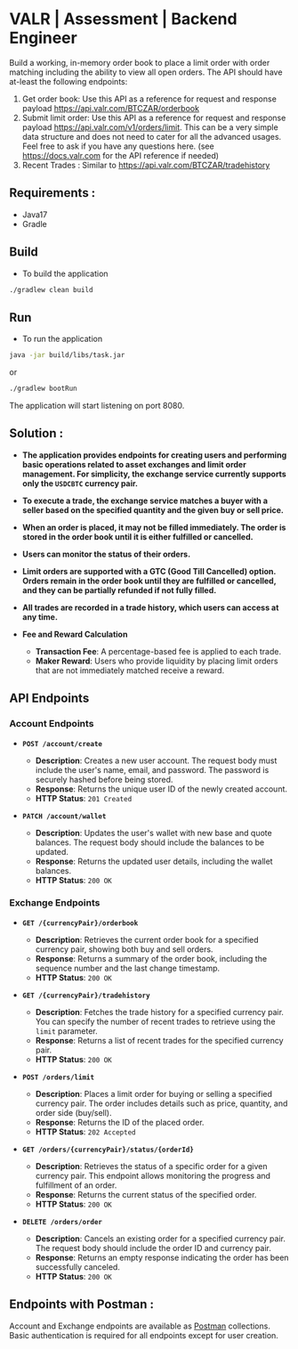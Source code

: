# VALR | Assessment | Backend Engineer

Build a working, in-memory order book to place a limit order with order matching including the ability to view all open orders.
The API should have at-least the following endpoints:

1. Get order book: Use this API as a reference for request and response payload
   https://api.valr.com/BTCZAR/orderbook
2. Submit limit order: Use this API as a reference for request and response payload
   https://api.valr.com/v1/orders/limit. This can be a very simple data structure and does not
   need to cater for all the advanced usages. Feel free to ask if you have any questions here.
   (see https://docs.valr.com for the API reference if needed)
3. Recent Trades : Similar to https://api.valr.com/BTCZAR/tradehistory

## Requirements :

* Java17
* Gradle

## Build

* To build the application

```bash
./gradlew clean build
```

## Run

* To run the application

```bash
java -jar build/libs/task.jar
```

or

```bash
./gradlew bootRun
```

The application will start listening on port 8080.

## Solution :

- **The application provides endpoints for creating users and performing basic operations related to asset exchanges and limit order management. For simplicity, the exchange service currently supports only the `USDCBTC` currency pair.**

- **To execute a trade, the exchange service matches a buyer with a seller based on the specified quantity and the given buy or sell price.**

- **When an order is placed, it may not be filled immediately. The order is stored in the order book until it is either fulfilled or cancelled.**

- **Users can monitor the status of their orders.**

- **Limit orders are supported with a GTC (Good Till Cancelled) option. Orders remain in the order book until they are fulfilled or cancelled, and they can be partially refunded if not fully filled.**

- **All trades are recorded in a trade history, which users can access at any time.**

- **Fee and Reward Calculation**
    - **Transaction Fee**: A percentage-based fee is applied to each trade.
    - **Maker Reward**: Users who provide liquidity by placing limit orders that are not immediately matched receive a reward.

## API Endpoints

### Account Endpoints

- **`POST /account/create`**
    - **Description**: Creates a new user account. The request body must include the user's name, email, and password. The password is securely hashed before being stored.
    - **Response**: Returns the unique user ID of the newly created account.
    - **HTTP Status**: `201 Created`

- **`PATCH /account/wallet`**
    - **Description**: Updates the user's wallet with new base and quote balances. The request body should include the balances to be updated.
    - **Response**: Returns the updated user details, including the wallet balances.
    - **HTTP Status**: `200 OK`

### Exchange Endpoints

- **`GET /{currencyPair}/orderbook`**
    - **Description**: Retrieves the current order book for a specified currency pair, showing both buy and sell orders.
    - **Response**: Returns a summary of the order book, including the sequence number and the last change timestamp.
    - **HTTP Status**: `200 OK`

- **`GET /{currencyPair}/tradehistory`**
    - **Description**: Fetches the trade history for a specified currency pair. You can specify the number of recent trades to retrieve using the `limit` parameter.
    - **Response**: Returns a list of recent trades for the specified currency pair.
    - **HTTP Status**: `200 OK`

- **`POST /orders/limit`**
    - **Description**: Places a limit order for buying or selling a specified currency pair. The order includes details such as price, quantity, and order side (buy/sell).
    - **Response**: Returns the ID of the placed order.
    - **HTTP Status**: `202 Accepted`

- **`GET /orders/{currencyPair}/status/{orderId}`**
    - **Description**: Retrieves the status of a specific order for a given currency pair. This endpoint allows monitoring the progress and fulfillment of an order.
    - **Response**: Returns the current status of the specified order.
    - **HTTP Status**: `200 OK`

- **`DELETE /orders/order`**
    - **Description**: Cancels an existing order for a specified currency pair. The request body should include the order ID and currency pair.
    - **Response**: Returns an empty response indicating the order has been successfully canceled.
    - **HTTP Status**: `200 OK`

## Endpoints with Postman :

Account and Exchange endpoints are available as [Postman](/postman) collections. Basic authentication is required for all endpoints except for user creation.